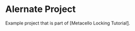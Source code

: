 # Alernate Project

Example project that is part of [Metacello Locking Tutorial[1].

[1]: https://github.com/dalehenrich/metacello-work/blob/doc/LockingTutorial.md
